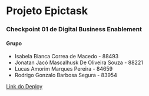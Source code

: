 # Projeto Epictask

<h3>Checkpoint 01 de Digital Business Enablement </h3>

<h4> Grupo </h4>
<ul>
  <li> Isabela Bianca Correa de Macedo - 88493 </li>
  <li> Jonatan Jacó Mascalhusk De Oliveira Souza - 88221 </li>
  <li> Lucas Amorim Marques Pereira - 84659 </li>
  <li> Rodrigo Gonzalo Barbosa Segura - 83954 </li>
</ul>

<p><a href="https://epictask-web.herokuapp.com/">Link do Deploy </a></p>

